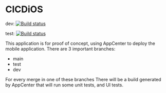 # CICDiOS

dev: [![Build status](https://build.appcenter.ms/v0.1/apps/2669e618-a8ad-4b9c-8141-4fb66127afab/branches/dev/badge)](https://appcenter.ms)

test: [![Build status](https://build.appcenter.ms/v0.1/apps/2669e618-a8ad-4b9c-8141-4fb66127afab/branches/test/badge)](https://appcenter.ms)

This application is for proof of concept, using AppCenter to deploy the mobile application. There are 3 important branches:
 - main
 - test
 - dev
 
For every merge in one of these branches There will be a build generated by AppCenter that will run some unit tests, and UI tests.
